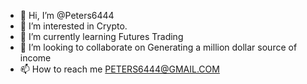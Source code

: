 - 👋 Hi, I’m @Peters6444
- 👀 I’m interested in Crypto.
- 🌱 I’m currently learning Futures Trading
- 💞️ I’m looking to collaborate on Generating a million dollar source of income 
- 📫 How to reach me PETERS6444@GMAIL.COM 
<!---
Peters6444/Peters6444 is a ✨ special ✨ repository because its `README.md` (this file) appears on your GitHub profile.
You can click the Preview link to take a look at your changes.
--->

